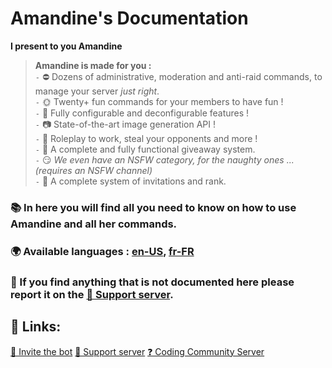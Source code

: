 # Amandine's Documentation
	
**I present to you Amandine**
<br>
> **Amandine is made for you :**<br>
> ` - ` ⛔ Dozens of administrative, moderation and anti-raid commands, to manage your server *just right*.<br>
> ` - ` 🌞 Twenty+ fun commands for your members to have fun !<br>
> ` - ` 🔧 Fully configurable and deconfigurable features !<br>
> ` - ` 📷 State-of-the-art image generation API !<br>
> ` - ` 💸 Roleplay to work, steal your opponents and more !<br>
> ` - ` 🎉 A complete and fully functional giveaway system.<br>
> ` - ` 😏 *We even have an NSFW category, for the naughty ones ... (requires an NSFW channel)*<br>
> ` - ` 🔗 A complete system of invitations and rank.
### 📚 In here you will find all you need to know on how to use Amandine and all her commands.
### 🌍 Available languages : [en-US](Documentation/en-US/README.md), [fr-FR](Documentation/fr-FR/README.md)
### 🐛 If you find anything that is not documented here please report it on the [🔧 Support server]({{supportServer}}).
## 📂 Links:
[🔑 Invite the bot](https://discord.com/api/oauth2/authorize?client_id=688495620989780002&permissions=8&scope=bot%20applications.commands)
[🔧 Support server](https://discord.gg/Uqd2sQP)
[❓ Coding Community Server](https://discord.gg/5ZSGFYtnqw)